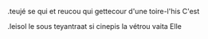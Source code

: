 .teujé se qui et reucou qui gettecour d'une toire-l'his C'est

.leisol le sous teyantraat si cinepis la vétrou vaita Elle